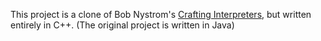 This project is a clone of Bob Nystrom's [Crafting Interpreters](https://craftinginterpreters.com/), but written entirely in C++. (The original project is written in Java)
